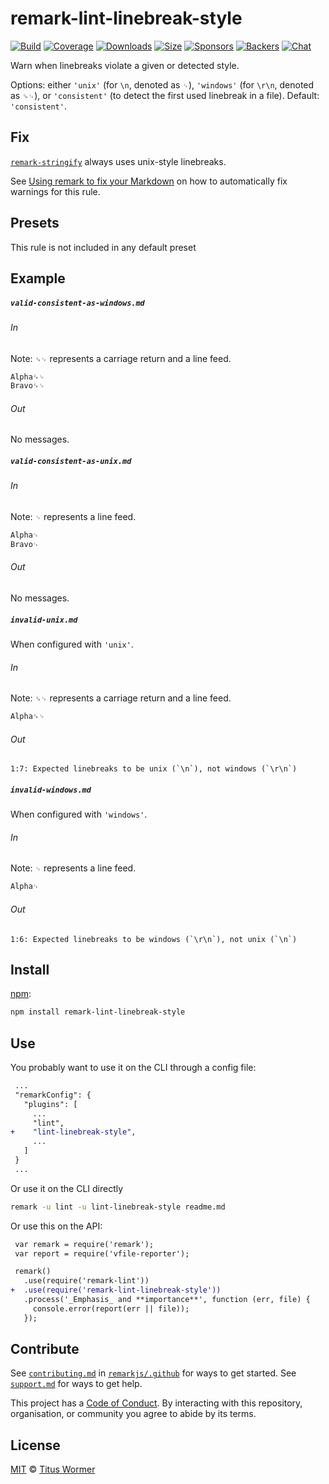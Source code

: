 <!--This file is generated-->

# remark-lint-linebreak-style

[![Build][build-badge]][build]
[![Coverage][coverage-badge]][coverage]
[![Downloads][downloads-badge]][downloads]
[![Size][size-badge]][size]
[![Sponsors][sponsors-badge]][collective]
[![Backers][backers-badge]][collective]
[![Chat][chat-badge]][chat]

Warn when linebreaks violate a given or detected style.

Options: either `'unix'` (for `\n`, denoted as `␊`), `'windows'` (for `\r\n`,
denoted as `␍␊`), or `'consistent'` (to detect the first used linebreak in
a file).  Default: `'consistent'`.

## Fix

[`remark-stringify`](https://github.com/remarkjs/remark/tree/master/packages/remark-stringify)
always uses unix-style linebreaks.

See [Using remark to fix your Markdown](https://github.com/remarkjs/remark-lint#using-remark-to-fix-your-markdown)
on how to automatically fix warnings for this rule.

## Presets

This rule is not included in any default preset

## Example

##### `valid-consistent-as-windows.md`

###### In

Note: `␍␊` represents a carriage return and a line feed.

```markdown
Alpha␍␊
Bravo␍␊
```

###### Out

No messages.

##### `valid-consistent-as-unix.md`

###### In

Note: `␊` represents a line feed.

```markdown
Alpha␊
Bravo␊
```

###### Out

No messages.

##### `invalid-unix.md`

When configured with `'unix'`.

###### In

Note: `␍␊` represents a carriage return and a line feed.

```markdown
Alpha␍␊
```

###### Out

```text
1:7: Expected linebreaks to be unix (`\n`), not windows (`\r\n`)
```

##### `invalid-windows.md`

When configured with `'windows'`.

###### In

Note: `␊` represents a line feed.

```markdown
Alpha␊
```

###### Out

```text
1:6: Expected linebreaks to be windows (`\r\n`), not unix (`\n`)
```

## Install

[npm][]:

```sh
npm install remark-lint-linebreak-style
```

## Use

You probably want to use it on the CLI through a config file:

```diff
 ...
 "remarkConfig": {
   "plugins": [
     ...
     "lint",
+    "lint-linebreak-style",
     ...
   ]
 }
 ...
```

Or use it on the CLI directly

```sh
remark -u lint -u lint-linebreak-style readme.md
```

Or use this on the API:

```diff
 var remark = require('remark');
 var report = require('vfile-reporter');

 remark()
   .use(require('remark-lint'))
+  .use(require('remark-lint-linebreak-style'))
   .process('_Emphasis_ and **importance**', function (err, file) {
     console.error(report(err || file));
   });
```

## Contribute

See [`contributing.md`][contributing] in [`remarkjs/.github`][health] for ways
to get started.
See [`support.md`][support] for ways to get help.

This project has a [Code of Conduct][coc].
By interacting with this repository, organisation, or community you agree to
abide by its terms.

## License

[MIT][license] © [Titus Wormer][author]

[build-badge]: https://img.shields.io/travis/remarkjs/remark-lint/master.svg

[build]: https://travis-ci.org/remarkjs/remark-lint

[coverage-badge]: https://img.shields.io/codecov/c/github/remarkjs/remark-lint.svg

[coverage]: https://codecov.io/github/remarkjs/remark-lint

[downloads-badge]: https://img.shields.io/npm/dm/remark-lint-linebreak-style.svg

[downloads]: https://www.npmjs.com/package/remark-lint-linebreak-style

[size-badge]: https://img.shields.io/bundlephobia/minzip/remark-lint-linebreak-style.svg

[size]: https://bundlephobia.com/result?p=remark-lint-linebreak-style

[sponsors-badge]: https://opencollective.com/unified/sponsors/badge.svg

[backers-badge]: https://opencollective.com/unified/backers/badge.svg

[collective]: https://opencollective.com/unified

[chat-badge]: https://img.shields.io/badge/join%20the%20community-on%20spectrum-7b16ff.svg

[chat]: https://spectrum.chat/unified/remark

[npm]: https://docs.npmjs.com/cli/install

[health]: https://github.com/remarkjs/.github

[contributing]: https://github.com/remarkjs/.github/blob/master/contributing.md

[support]: https://github.com/remarkjs/.github/blob/master/support.md

[coc]: https://github.com/remarkjs/.github/blob/master/code-of-conduct.md

[license]: https://github.com/remarkjs/remark-lint/blob/master/license

[author]: https://wooorm.com
